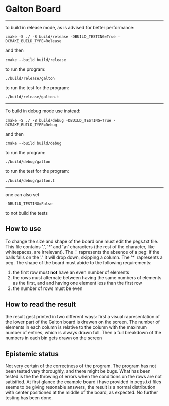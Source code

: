 # Galton Board


-----
to build in release mode, as is advised for better performance:

```
cmake -S ./ -B build/release -DBUILD_TESTING=True -DCMAKE_BUILD_TYPE=Release
```
and then 

```
cmake --build build/release
```
to run the program:
```
./build/release/galton
```
to run the test for the program:
```
./build/release/galton.t
```
-----
To build in debug mode use instead:
```
cmake -S ./ -B build/debug -DBUILD_TESTING=True -DCMAKE_BUILD_TYPE=Debug
```

and then 

```
cmake --build build/debug
```
to run the program:
```
./build/debug/galton
```
to run the test for the program:
```
./build/debug/galton.t
```
-----
one can also set 
```
-DBUILD_TESTING=False
```
to not build the tests
## How to use
To change the size and shape of the board one must edit the pegs.txt file. This file contains '.', '\*' and '\n' characters (the rest of the character, like whitespaces, are irrelevant).
The '.' rapresents the absence of a peg: if the balls falls on the '.' it will drop down, skipping a column. The '\*' rapresents a peg. The shape of the board must abide to the following requirements:
1. the first row must **not** have an even number of elements
2. the rows must alternate between having the same numbers of elements as the first, and and having one element less than the first row
3. the number of rows must be even

## How to read the result
the result gest printed in two different ways: first a visual rapresentation of the lower part of the Galton board is drawen on the screen. The number of elements in each column is
relative to the column with the maximum number of entries, which is always drawn full. Then a full breakdown of the numbers in each bin gets drawn on the screen

## Epistemic status
Not very certain of the correctness of the program. The program has not been tested very thoroughly, and there might be bugs. What has been tested is the the throwing of errors when the
conditions on the rows are not satisified. At first glance the example board i have provided in pegs.txt files seems to be giving resonable answers, the result is a normal distribution with center positioned at the middle of the board, as expected. No further testing has been done.

